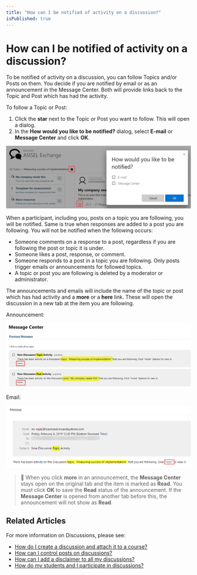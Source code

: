 ```yaml
---
title: "How can I be notified of activity on a discussion?"
isPublished: true
---
```


# How can I be notified of activity on a discussion?

To be notified of activity on a discussion, you can follow Topics and/or Posts on them. You decide if you are notified by email or as an announcement in the Message Center. Both will provide links back to the Topic and Post which has had the activity.

To follow a Topic or Post:

1. Click the **star** next to the Topic or Post you want to follow. This will open a dialog.
1. In the **How would you like to be notified?** dialog, select **E-mail** or **Message Center** and click **OK**.

![](/tms/images/disc-note-dialog.png)

When a participant, including you, posts on a topic you are following, you will be notified. Same is true when responses are added to a post you are following. You will not be notified when the following occurs:

- Someone comments on a response to a post, regardless if you are following the post or topic it is under.
- Someone likes a post, response, or comment.
- Someone responds to a post in a topic you are following. Only posts trigger emails or announcements for followed topics.
- A topic or post you are following is deleted by a moderator or administrator.

The announcements and emails will include the name of the topic or post which has had activity and a **more** or a **here** link. These will open the discussion in a new tab at the item you are following.

Announcement:

![](/tms/images/disc-msg-ctr.png)

Email:

![](/tms/images/disc-email.png)

> :small_blue_diamond: When you click **more** in an announcement, the **Message Center** stays open on the original tab and the item is marked as **Read**. You must click **OK** to save the **Read** status of the announcement. If the **Message Center** is opened from another tab before this, the announcement will not show as **Read**.

## Related Articles

For more information on Discussions, please see:

- [How do I create a discussion and attach it to a course?](create-discussion.md)
- [How can I control posts on discussions?](add-moderators.md)
- [How can I add a disclaimer to all my discussions?](add-disclaimer.md)
- [How do my students and I participate in discussions?](participation.md)
